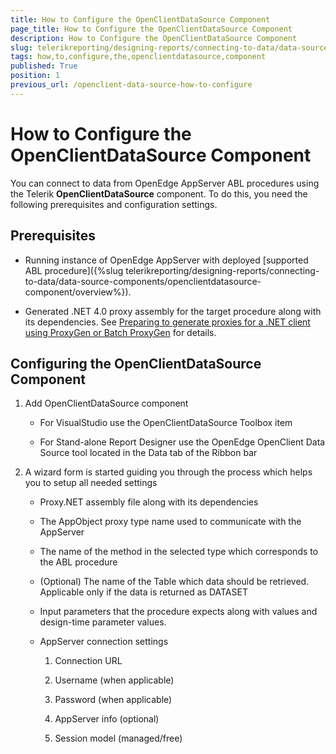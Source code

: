 ```yaml
---
title: How to Configure the OpenClientDataSource Component
page_title: How to Configure the OpenClientDataSource Component 
description: How to Configure the OpenClientDataSource Component
slug: telerikreporting/designing-reports/connecting-to-data/data-source-components/openclientdatasource-component/how-to-configure-the-openclientdatasource-component
tags: how,to,configure,the,openclientdatasource,component
published: True
position: 1
previous_url: /openclient-data-source-how-to-configure
---
```


# How to Configure the OpenClientDataSource Component

You can connect to data from OpenEdge AppServer ABL procedures using the Telerik __OpenClientDataSource__ component. To do this, you need the following prerequisites and configuration settings. 

## Prerequisites

+ Running instance of OpenEdge AppServer with deployed [supported ABL procedure]({%slug telerikreporting/designing-reports/connecting-to-data/data-source-components/openclientdatasource-component/overview%}).

+ Generated .NET 4.0 proxy assembly for the target procedure along with its dependencies. See [Preparing to generate proxies for a .NET client using ProxyGen or Batch ProxyGen](https://docs.progress.com/en-US/bundle/openedge-gui-for-dotnet-introduction-development-117/page/Preparing-to-generate-proxies-for-a-.NET-client-using-ProxyGen-or-Batch-ProxyGen.html) for details.

## Configuring the OpenClientDataSource Component

1. Add OpenClientDataSource component

	+ For VisualStudio use the OpenClientDataSource Toolbox item 

	+ For Stand-alone Report Designer use the OpenEdge OpenClient Data Source tool located in the Data tab of the Ribbon bar 

1. A wizard form is started guiding you through the process which helps you to setup all needed settings

	+ Proxy.NET assembly file along with its dependencies 

	+ The AppObject proxy type name used to communicate with the AppServer 

	+ The name of the method in the selected type which corresponds to the ABL procedure 

	+ (Optional) The name of the Table which data should be retrieved. Applicable only if the data is returned as DATASET 

	+ Input parameters that the procedure expects along with values and design-time parameter values. 

	+ AppServer connection settings 

		1. Connection URL

		1. Username (when applicable)

		1. Password (when applicable)

		1. AppServer info (optional)

		1. Session model (managed/free)
